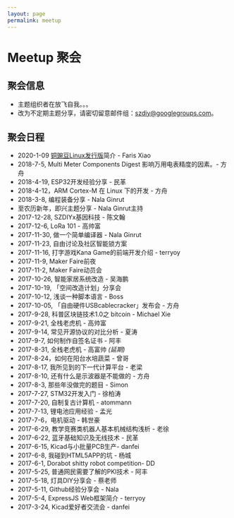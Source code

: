 ```yaml
---
layout: page
permalink: meetup
---
```


# Meetup 聚会


## 聚会信息

* 主题组织者在放飞自我。。。
* 改为不定期主题分享，请密切留意邮件组：szdiy@googlegroups.com。

## 聚会日程

* 2020-1-09 [铜豌豆Linux发行版](https://www.atzlinux.com)简介 - Faris Xiao
* 2018-7-5, Multi Meter Components Digest 影响万用电表精度的因素。- 方舟
* 2018-4-19, ESP32开发经验分享 - 民革
* 2018-4-12，ARM Cortex-M 在 Linux 下的开发 - 方舟
* 2018-3-8, 编程装备分享 - Nala Ginrut
* 至农历新年，即兴主题分享 - Nala Ginrut主持
* 2017-12-28, SZDIYx基因科技 - 陈文翰
* 2017-12-6, LoRa 101 - 高帅富
* 2017-11-30, 做一个简单编译器 - Nala Ginrut
* 2017-11-23, 自由讨论及社区智能锁方案
* 2017-11-16, 打字游戏Kana Game的前端开发介绍 - terryoy
* 2017-11-9, Maker Faire前夜
* 2017-11-2, Maker Faire动员会
* 2017-10-26, 智能家居系统改造 - 吴海鹏
* 2017-10-19, 「空间改造计划」分享会
* 2017-10-12, 浅谈一种脚本语言 - Boss
* 2017-10-05, 「自由硬件USBcablecracker」发布会 - 方舟
* 2017-9-28, 科普区块链技术1.0之 bitcoin - Michael Xie
* 2017-9-21, 全栈老虎机 - 高帅富
* 2017-9-14, 常见开源协议的对比分析 - 夏涛
* 2017-9-7, 如何制作自签名证书 - 阿丰
* 2017-8-31, 全栈老虎机 - 高富帅 _(延期)_
* 2017-8-24，如何在阳台水培蔬菜 - 曾哥
* 2017-8-17, 我所见到的下一代计算平台 - 老梁
* 2017-8-10, 还有什么是示波器是不能做的 - 方舟
* 2017-8-3, 那些年没做完的题目 - Simon
* 2017-7-27, STM32开发入门 - 徐柏涛
* 2017-7-20, 自制复古计算机 - atommann
* 2017-7-13, 锂电池应用经验 - 孟光
* 2017-7-6，电机驱动 - 韩世豪
* 2017-6-29, 教学竞赛类机器人基本机械结构浅析 - 老徐
* 2017-6-22, 蓝牙基础知识及无线技术 - 民革
* 2017-6-15, Kicad与小批量PCB生产- danfei
* 2017-6-8, 我碰到HTML5APP的坑 - 杨城
* 2017-6-1, Dorabot shitty robot competition- DD
* 2017-5-25, 普通网民需要了解的PKI技术 - 阿丰
* 2017-5-18, 灯具DIY分享会 - 蔡老师
* 2017-5-11, Github经验分享会 - Nala
* 2017-5-4, ExpressJS Web框架简介 - terryoy
* 2017-3-24, Kicad爱好者交流会 - danfei
